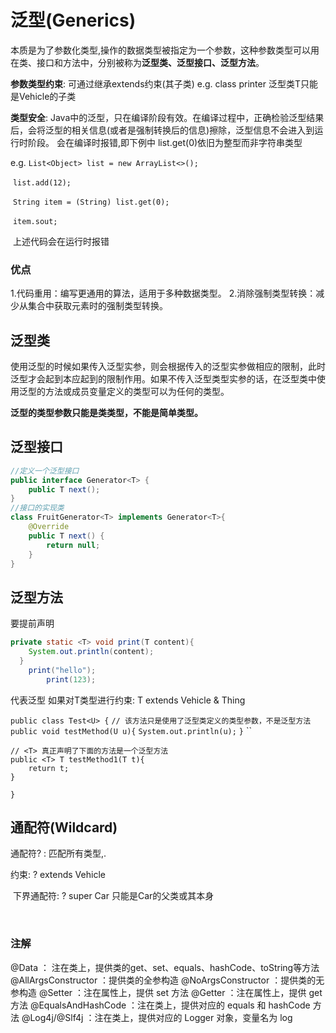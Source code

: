 # 泛型(Generics)

本质是为了参数化类型,操作的数据类型被指定为一个参数，这种参数类型可以用在类、接口和方法中，分别被称为**泛型类、泛型接口、泛型方法**。

**参数类型约束**: 可通过继承extends约束(其子类)  e.g. class printer<T extends Vehicle> 泛型类T只能是Vehicle的子类

**类型安全**: Java中的泛型，只在编译阶段有效。在编译过程中，正确检验泛型结果后，会将泛型的相关信息(或者是强制转换后的信息)擦除，泛型信息不会进入到运行时阶段。 会在编译时报错,即下例中 list.get(0)依旧为整型而非字符串类型

e.g. `List<Object> list = new ArrayList<>();`

​		`list.add(12);`

​		`String item = (String) list.get(0);`

​		`item.sout;`	

​		上述代码会在运行时报错

### 优点

1.代码重用：编写更通用的算法，适用于多种数据类型。
2.消除强制类型转换：减少从集合中获取元素时的强制类型转换。

## 泛型类

使用泛型的时候如果传入泛型实参，则会根据传入的泛型实参做相应的限制，此时泛型才会起到本应起到的限制作用。如果不传入泛型类型实参的话，在泛型类中使用泛型的方法或成员变量定义的类型可以为任何的类型。

**泛型的类型参数只能是类类型，不能是简单类型。**

## 泛型接口

```java
//定义一个泛型接口
public interface Generator<T> {
    public T next();
}
//接口的实现类
class FruitGenerator<T> implements Generator<T>{
    @Override
    public T next() {
        return null;
    }
}
```

## 泛型方法

<T>要提前声明

```java
private static <T> void print(T content){
    System.out.println(content);
  }
    print("hello");
        print(123);
```

<T>代表泛型	如果对T类型进行约束: T extends Vehicle & Thing

`public class Test<U> {`
	`// 该方法只是使用了泛型类定义的类型参数，不是泛型方法`
	`public void testMethod(U u){`
		`System.out.println(u);`
	`}`
``	

	// <T> 真正声明了下面的方法是一个泛型方法
	public <T> T testMethod1(T t){
		return t;
	}
`}`

## 通配符(Wildcard)

通配符? : 匹配所有类型,. 

约束: ? extends Vehicle

​			下界通配符:  ? super Car  只能是Car的父类或其本身

​			



### 注解

@Data ： 注在类上，提供类的get、set、equals、hashCode、toString等方法
@AllArgsConstructor ：提供类的全参构造
@NoArgsConstructor ：提供类的无参构造
@Setter ：注在属性上，提供 set 方法
@Getter ：注在属性上，提供 get 方法
@EqualsAndHashCode ：注在类上，提供对应的 equals 和 hashCode 方法
@Log4j/@Slf4j ：注在类上，提供对应的 Logger 对象，变量名为 log
